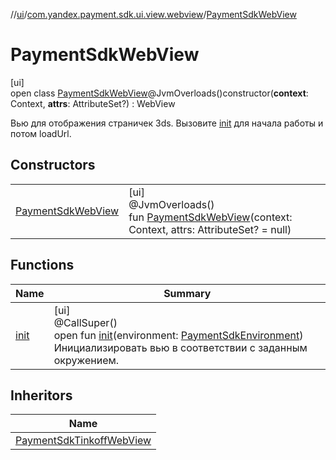 //[ui](../../../index.md)/[com.yandex.payment.sdk.ui.view.webview](../index.md)/[PaymentSdkWebView](index.md)

# PaymentSdkWebView

[ui]\
open class [PaymentSdkWebView](index.md)@JvmOverloads()constructor(**context**: Context, **attrs**: AttributeSet?) : WebView

Вью для отображения страничек 3ds. Вызовите [init](init.md) для начала работы и потом loadUrl.

## Constructors

| | |
|---|---|
| [PaymentSdkWebView](-payment-sdk-web-view.md) | [ui]<br>@JvmOverloads()<br>fun [PaymentSdkWebView](-payment-sdk-web-view.md)(context: Context, attrs: AttributeSet? = null) |

## Functions

| Name | Summary |
|---|---|
| [init](init.md) | [ui]<br>@CallSuper()<br>open fun [init](init.md)(environment: [PaymentSdkEnvironment](../../../../core/core/com.yandex.payment.sdk.core.data/-payment-sdk-environment/index.md))<br>Инициализировать вью в соответствии с заданным окружением. |

## Inheritors

| Name |
|---|
| [PaymentSdkTinkoffWebView](../-payment-sdk-tinkoff-web-view/index.md) |
